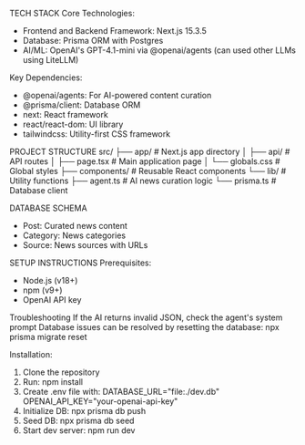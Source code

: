 TECH STACK
Core Technologies:
- Frontend and Backend Framework: Next.js 15.3.5 
- Database: Prisma ORM with Postgres 
- AI/ML: OpenAI's GPT-4.1-mini via @openai/agents (can used other LLMs using LiteLLM)

Key Dependencies:
- @openai/agents: For AI-powered content curation
- @prisma/client: Database ORM
- next: React framework
- react/react-dom: UI library
- tailwindcss: Utility-first CSS framework

PROJECT STRUCTURE
src/
├── app/                  # Next.js app directory
│   ├── api/              # API routes
│   ├── page.tsx          # Main application page
│   └── globals.css       # Global styles
├── components/           # Reusable React components
└── lib/                  # Utility functions
    ├── agent.ts          # AI news curation logic
    └── prisma.ts         # Database client

DATABASE SCHEMA

- Post: Curated news content
- Category: News categories
- Source: News sources with URLs

SETUP INSTRUCTIONS
Prerequisites:
- Node.js (v18+)
- npm (v9+)
- OpenAI API key

Troubleshooting
If the AI returns invalid JSON, check the agent's system prompt
Database issues can be resolved by resetting the database: npx prisma migrate reset

Installation:
1. Clone the repository
2. Run: npm install
3. Create .env file with:
   DATABASE_URL="file:./dev.db"
   OPENAI_API_KEY="your-openai-api-key"
4. Initialize DB: npx prisma db push
5. Seed DB: npx prisma db seed
6. Start dev server: npm run dev


